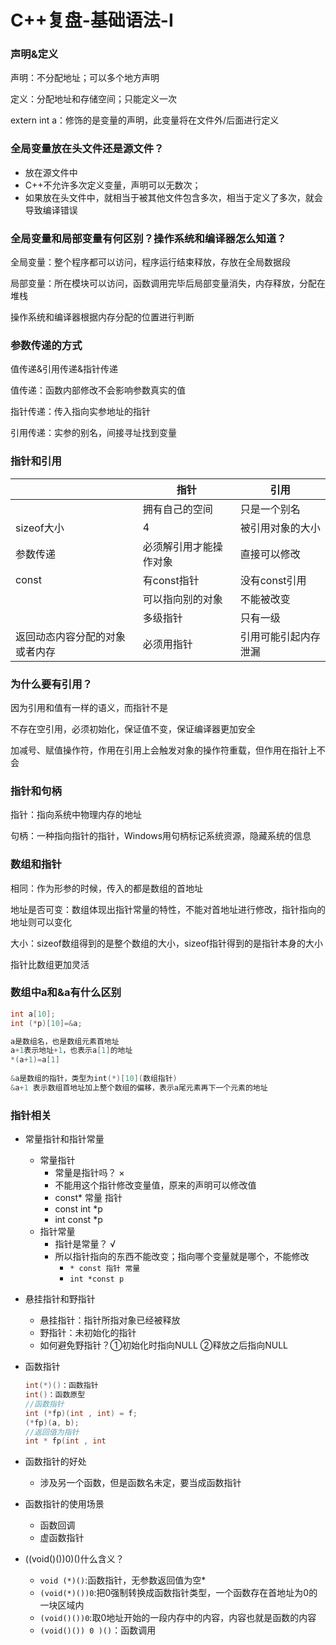 # C++复盘-基础语法-Ⅰ

### 声明&定义

声明：不分配地址；可以多个地方声明

定义：分配地址和存储空间；只能定义一次

extern int a：修饰的是变量的声明，此变量将在文件外/后面进行定义

### 全局变量放在头文件还是源文件？

- 放在源文件中
- C++不允许多次定义变量，声明可以无数次；
- 如果放在头文件中，就相当于被其他文件包含多次，相当于定义了多次，就会导致编译错误

### 全局变量和局部变量有何区别？操作系统和编译器怎么知道？

全局变量：整个程序都可以访问，程序运行结束释放，存放在全局数据段

局部变量：所在模块可以访问，函数调用完毕后局部变量消失，内存释放，分配在堆栈

操作系统和编译器根据内存分配的位置进行判断

### 参数传递的方式

值传递&引用传递&指针传递

值传递：函数内部修改不会影响参数真实的值

指针传递：传入指向实参地址的指针

引用传递：实参的别名，间接寻址找到变量

### 指针和引用

|                                | 指针                   | 引用                 |
| ------------------------------ | ---------------------- | -------------------- |
|                                | 拥有自己的空间         | 只是一个别名         |
| sizeof大小                     | 4                      | 被引用对象的大小     |
| 参数传递                       | 必须解引用才能操作对象 | 直接可以修改         |
| const                          | 有const指针            | 没有const引用        |
|                                | 可以指向别的对象       | 不能被改变           |
|                                | 多级指针               | 只有一级             |
| 返回动态内容分配的对象或者内存 | 必须用指针             | 引用可能引起内存泄漏 |

### 为什么要有引用？

因为引用和值有一样的语义，而指针不是

不存在空引用，必须初始化，保证值不变，保证编译器更加安全

加减号、赋值操作符，作用在引用上会触发对象的操作符重载，但作用在指针上不会

### 指针和句柄

指针：指向系统中物理内存的地址

句柄：一种指向指针的指针，Windows用句柄标记系统资源，隐藏系统的信息

### 数组和指针

相同：作为形参的时候，传入的都是数组的首地址

地址是否可变：数组体现出指针常量的特性，不能对首地址进行修改，指针指向的地址则可以变化

大小：sizeof数组得到的是整个数组的大小，sizeof指针得到的是指针本身的大小

指针比数组更加灵活

### 数组中a和&a有什么区别

```C++
int a[10];
int (*p)[10]=&a;

a是数组名，也是数组元素首地址
a+1表示地址+1，也表示a[1]的地址
*(a+1)=a[1]
    
&a是数组的指针，类型为int(*)[10](数组指针)
&a+1 表示数组首地址加上整个数组的偏移，表示a尾元素再下一个元素的地址
```

### 指针相关

- 常量指针和指针常量

  - 常量指针
    - 常量是指针吗？ ×
    - 不能用这个指针修改变量值，原来的声明可以修改值
    - const* 常量 指针
    - const int *p
    - int const *p
  - 指针常量
    - 指针是常量？ √
    - 所以指针指向的东西不能改变；指向哪个变量就是哪个，不能修改
      - `* const 指针 常量`
      - `int *const p`

- 悬挂指针和野指针

  - 悬挂指针：指针所指对象已经被释放
  - 野指针：未初始化的指针
  - 如何避免野指针？①初始化时指向NULL ②释放之后指向NULL

- 函数指针

  ```C++
  int(*)()：函数指针
  int()：函数原型
  //函数指针
  int (*fp)(int , int) = f;
  (*fp)(a, b);
  //返回值为指针
  int * fp(int , int
  ```

- 函数指针的好处

  - 涉及另一个函数，但是函数名未定，要当成函数指针

- 函数指针的使用场景

  - 函数回调
  - 虚函数指针

- ((void()())0)()什么含义？

  - `void (*)()`:函数指针，无参数返回值为空*
  - `(void(*)())0`:把0强制转换成函数指针类型，一个函数存在首地址为0的一块区域内
  - `(void()())0`:取0地址开始的一段内存中的内容，内容也就是函数的内容
  -  `(void()()) 0 )()`：函数调用

